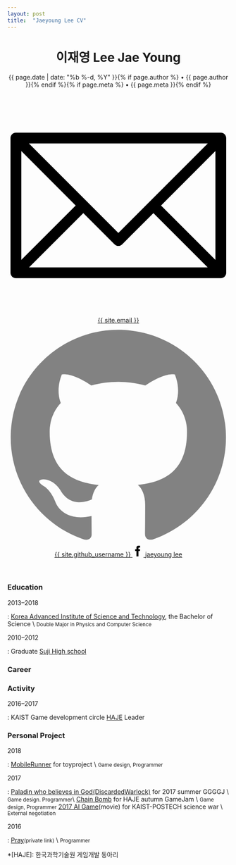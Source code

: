 ```yaml
---
layout: post
title:  "Jaeyoung Lee CV"
---
```


<header class="post-header">
  <h1 class="post-title">이재영 <span class="nobreak-container">Lee Jae Young</span></h1>
  <p class="post-meta">{{ page.date | date: "%b %-d, %Y" }}{% if page.author %} • {{ page.author }}{% endif %}{% if page.meta %} • {{ page.meta }}{% endif %}</p>
  <div class="footer-col-wrapper">
  <a href="mailto:{{ site.email }}" class="nobreak-container">
    <span class="icon  icon--github">
      <svg class="svg-icon" viewBox="2 2 16 16">
        <path d="M17.388,4.751H2.613c-0.213,0-0.389,0.175-0.389,0.389v9.72c0,0.216,0.175,0.389,0.389,0.389h14.775c0.214,0,0.389-0.173,0.389-0.389v-9.72C17.776,4.926,17.602,4.751,17.388,4.751 M16.448,5.53L10,11.984L3.552,5.53H16.448zM3.002,6.081l3.921,3.925l-3.921,3.925V6.081z M3.56,14.471l3.914-3.916l2.253,2.253c0.153,0.153,0.395,0.153,0.548,0l2.253-2.253l3.913,3.916H3.56z M16.999,13.931l-3.921-3.925l3.921-3.925V13.931z"></path>
      </svg>
    </span>
    <span class="username">{{ site.email }}</span>
  </a>
  <a href="https://github.com/{{ site.github_username }}" class="nobreak-container">
    <span class="icon  icon--github">
      <svg viewBox="0 0 16 16">
        <path fill="#828282" d="M7.999,0.431c-4.285,0-7.76,3.474-7.76,7.761 c0,3.428,2.223,6.337,5.307,7.363c0.388,0.071,0.53-0.168,0.53-0.374c0-0.184-0.007-0.672-0.01-1.32 c-2.159,0.469-2.614-1.04-2.614-1.04c-0.353-0.896-0.862-1.135-0.862-1.135c-0.705-0.481,0.053-0.472,0.053-0.472 c0.779,0.055,1.189,0.8,1.189,0.8c0.692,1.186,1.816,0.843,2.258,0.645c0.071-0.502,0.271-0.843,0.493-1.037 C4.86,11.425,3.049,10.76,3.049,7.786c0-0.847,0.302-1.54,0.799-2.082C3.768,5.507,3.501,4.718,3.924,3.65 c0,0,0.652-0.209,2.134,0.796C6.677,4.273,7.34,4.187,8,4.184c0.659,0.003,1.323,0.089,1.943,0.261 c1.482-1.004,2.132-0.796,2.132-0.796c0.423,1.068,0.157,1.857,0.077,2.054c0.497,0.542,0.798,1.235,0.798,2.082 c0,2.981-1.814,3.637-3.543,3.829c0.279,0.24,0.527,0.713,0.527,1.437c0,1.037-0.01,1.874-0.01,2.129 c0,0.208,0.14,0.449,0.534,0.373c3.081-1.028,5.302-3.935,5.302-7.362C15.76,3.906,12.285,0.431,7.999,0.431z"></path>
      </svg>
    </span>
    <span class="username">{{ site.github_username }}</span>
  </a>
  <a href="https://www.facebook.com/jaeyoung.lee.758" class="nobreak-container">
    <span class="icon  icon--twitter">
      <svg viewBox="0 0 33 33" width="25" height="25" xmlns="http://www.w3.org/2000/svg" xmlns:xlink="http://www.w3.org/1999/xlink"><g><path d="M 17.996,32L 12,32 L 12,16 l-4,0 l0-5.514 l 4-0.002l-0.006-3.248C 11.993,2.737, 13.213,0, 18.512,0l 4.412,0 l0,5.515 l-2.757,0 c-2.063,0-2.163,0.77-2.163,2.209l-0.008,2.76l 4.959,0 l-0.585,5.514L 18,16L 17.996,32z"></path></g></svg>
    </span>
    <span class="username">jaeyoung lee</span>
  </a>
  </div>
</header>


### Education

2013&ndash;2018

: [Korea Advanced Institute of Science and Technology][kaist], the Bachelor of Science \\
<small>Double Major in Physics and Computer Science</small>

2010&ndash;2012

: Graduate [Suji High school][sjhs]

[kaist]: http://www.kaist.ac.kr/
[sjhs]: http://www.suji.hs.kr/main.php

### Career

### Activity

2016&ndash;2017

: KAIST Game development circle [HAJE][hajehp] Leader

### Personal Project

2018

: [MobileRunner][mobilerunner] for toyproject \\
<small>Game design, Programmer</small>


2017

: [Paladin who believes in God(DiscardedWarlock)][diswarlock] for 2017 summer GGGGJ \\
<small>Game design. Programmer</small>\\
[Chain Bomb][chainbomb] for HAJE autumn GameJam \\
<small>Game design, Programmer</small>
[2017 AI Game][2017aigame](movie) for KAIST-POSTECH science war \\
<small>External negotiation</small>

2016

: [Pray][pray]<small>(private link)</small> \\
<small>Programmer</small>

[hajehp]: http://haje.org/
[mobilerunner]: https://github.com/jaeyounglee978/MobileRunner
[diswarlock]: https://bitbucket.org/jaeyounglee/discardedwarlock
[chainbomb]: https://bitbucket.org/jaeyounglee/chain-bomb
[2017aigame]: https://youtu.be/ComZNlHgpak
[pray]: https://bitbucket.org/zenta0027/pray
*[HAJE]: 한국과학기술원 게임개발 동아리

